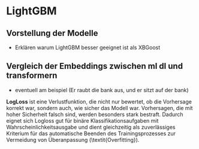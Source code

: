 # LightGBM

## Vorstellung der Modelle

- Erklären warum LightGBM besser geeignet ist als XBGoost

## Vergleich der Embeddings zwischen ml dl und transformern

- eventuell am beispiel (Er raubt die bank aus, und er sitzt auf der bank)

**LogLoss** ist eine Verlustfunktion, die nicht nur bewertet, ob die Vorhersage korrekt war, sondern auch, wie sicher das Modell war. Vorhersagen, die mit hoher Sicherheit falsch sind, werden besonders stark bestraft. Dadurch eignet sich Logloss gut für binäre Klassifikationsaufgaben mit Wahrscheinlichkeitsausgabe und dient gleichzeitig als zuverlässiges Kriterium für das automatische Beenden des Trainingsprozesses zur Vermeidung von Überanpassung (\textit{Overfitting}).
